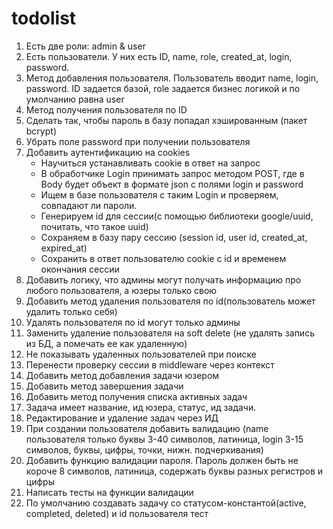 # todolist
1. Есть две роли: admin & user
2. Есть пользователи. У них есть ID, name, role, created_at, login, password.
3. Метод добавления пользователя. Пользователь вводит name, login, password. ID задается базой, role задается бизнес логикой и по умолчанию равна user
4. Метод получения пользователя по ID
5. Сделать так, чтобы пароль в базу попадал хэшированным (пакет bcrypt)
6. Убрать поле password при получении пользователя
7. Добавить аутентификацию на cookies
    - Научиться устанавливать cookie в ответ на запрос
    - В обработчике Login принимать запрос методом POST, где в Body будет объект в формате json с полями login и password
    - Ищем в базе пользователя с таким Login и проверяем, совпадают ли пароли.
    - Генерируем id для сессии(с помощью библиотеки google/uuid, почитать, что такое uuid)
    - Сохраняем в базу пару сессию (session id, user id, created_at, expired_at)
    - Сохранить в ответ пользователю cookie с id и временем окончания сессии
8. Добавить логику, что админы могут получать информацию про любого пользователя, а юзеры только свою
9. Добавить метод удаления пользователя по id(пользователь может удалить только себя)
10. Удалять пользователя по id могут только админы
11. Заменить удаление пользователя на soft delete (не удалять запись из БД, а помечать ее как удаленную)
12. Не показывать удаленных пользователей при поиске
13. Перенести проверку сессии в middleware через контекст
14. Добавить метод добавления задачи юзером
15. Добавить метод завершения задачи
16. Добавить метод получения списка активных задач
17. Задача имеет название, ид юзера, статус, ид задачи. 
18. Редактирование и удаление задач через ИД
19. При создании пользователя добавить валидацию (name пользователя только буквы 3-40 символов, латиница, login 3-15 символов, буквы, цифры, точки, нижн. подчеркивания)
20. Добавить функцию валидации пароля. Пароль должен быть не короче 8 символов, латиница, содержать буквы разных регистров и цифры
21. Написать тесты на функции валидации
22. По умолчанию создавать задачу со статусом-константой(active, completed, deleted) и id пользователя
тест